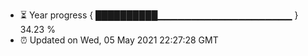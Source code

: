 - ⏳ Year progress { ██████████▁▁▁▁▁▁▁▁▁▁▁▁▁▁▁▁▁▁▁▁ } 34.23 %
- ⏰ Updated on Wed, 05 May 2021 22:27:28 GMT

